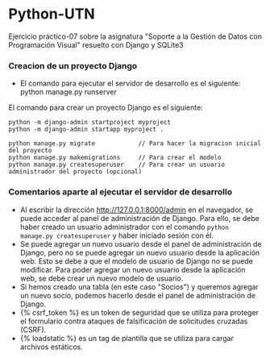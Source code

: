 # Python-UTN

Ejercicio práctico-07 sobre la asignatura "Soporte a la Gestión de Datos con Programación Visual" resuelto con Django y SQLite3

### Creacion de un proyecto Django

- El comando para ejecutar el servidor de desarrollo es el siguiente: python manage.py runserver

El comando para crear un proyecto Django es el siguiente:

```
python -m django-admin startproject myproject
python -m django-admin startapp myproject .

python manage.py migrate            // Para hacer la migracion inicial del proyecto
python manage.py makemigrations     // Para crear el modelo
python manage.py createsuperuser    // Para crear un usuario administrador del proyecto (opcional)
```

### Comentarios aparte al ejecutar el servidor de desarrollo

- Al escribir la dirección http://127.0.0.1:8000/admin en el navegador, se puede acceder al panel de administración de Django. Para ello, se debe haber creado un usuario administrador con el comando `python manage.py createsuperuser` y haber iniciado sesión con él.
- Se puede agregar un nuevo usuario desde el panel de administración de Django, pero no se puede agregar un nuevo usuario desde la aplicación web. Esto se debe a que el modelo de usuario de Django no se puede modificar. Para poder agregar un nuevo usuario desde la aplicación web, se debe crear un nuevo modelo de usuario.
- Si hemos creado una tabla (en este caso "Socios") y queremos agregar un nuevo socio, podemos hacerlo desde el panel de administración de Django.
- {% csrf_token %} es un token de seguridad que se utiliza para proteger el formulario contra ataques de falsificación de solicitudes cruzadas (CSRF).
- {% loadstatic %} es un tag de plantilla que se utiliza para cargar archivos estáticos.
